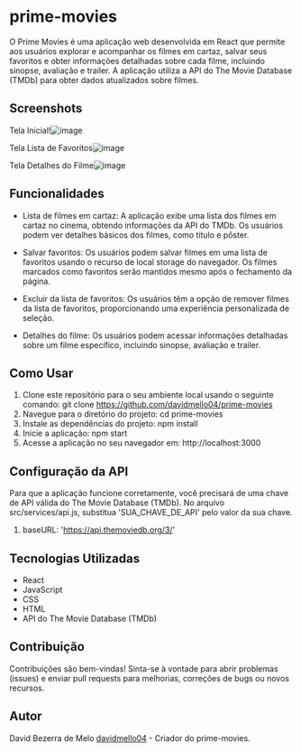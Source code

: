 # prime-movies

O Prime Movies é uma aplicação web desenvolvida em React que permite aos usuários explorar e acompanhar os filmes em cartaz, salvar seus favoritos e obter informações detalhadas sobre cada filme, incluindo sinopse, avaliação e trailer. A aplicação utiliza a API do The Movie Database (TMDb) para obter dados atualizados sobre filmes.


## Screenshots

Tela Inicial!![image](https://github.com/davidmello04/dragonballz-memory-game/assets/102268159/d928de34-3cfa-4418-b856-a3e504324187)

Tela Lista de Favoritos![image](https://github.com/davidmello04/dragonballz-memory-game/assets/102268159/de83f1cb-f2ab-44c4-9151-ad5831a41ef7)

Tela Detalhes do Filme![image](https://github.com/davidmello04/dragonballz-memory-game/assets/102268159/892a5fed-4e5a-44e1-8a9b-944dbeff12c4)


## Funcionalidades

- Lista de filmes em cartaz: A aplicação exibe uma lista dos filmes em cartaz no cinema, obtendo informações da API do TMDb. Os usuários podem ver detalhes básicos dos filmes, como título e pôster.

- Salvar favoritos: Os usuários podem salvar filmes em uma lista de favoritos usando o recurso de local storage do navegador. Os filmes marcados como favoritos serão mantidos mesmo após o fechamento da página.

- Excluir da lista de favoritos: Os usuários têm a opção de remover filmes da lista de favoritos, proporcionando uma experiência personalizada de seleção.

- Detalhes do filme: Os usuários podem acessar informações detalhadas sobre um filme específico, incluindo sinopse, avaliação e trailer.


## Como Usar

1. Clone este repositório para o seu ambiente local usando o seguinte comando: git clone https://github.com/davidmello04/prime-movies
2. Navegue para o diretório do projeto: cd prime-movies
3. Instale as dependências do projeto: npm install
4. Inicie a aplicação: npm start
5. Acesse a aplicação no seu navegador em: http://localhost:3000


## Configuração da API

Para que a aplicação funcione corretamente, você precisará de uma chave de API válida do The Movie Database (TMDb). No arquivo src/services/api.js, substitua 'SUA_CHAVE_DE_API' pelo valor da sua chave.
 1. baseURL: 'https://api.themoviedb.org/3/'


## Tecnologias Utilizadas

- React
- JavaScript
- CSS
- HTML
- API do The Movie Database (TMDb)


## Contribuição

Contribuições são bem-vindas! Sinta-se à vontade para abrir problemas (issues) e enviar pull requests para melhorias, correções de bugs ou novos recursos.


## Autor
David Bezerra de Melo [davidmello04](https://github.com/davidmello04) - Criador do prime-movies.
